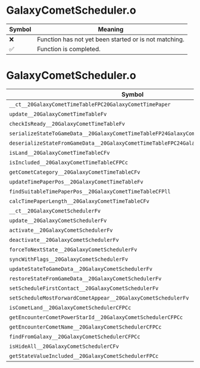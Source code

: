 # GalaxyCometScheduler.o
| Symbol | Meaning 
| ------------- | ------------- 
| :x: | Function has not yet been started or is not matching. 
| :white_check_mark: | Function is completed. 


# GalaxyCometScheduler.o
| Symbol | Decompiled? |
| ------------- | ------------- |
| `__ct__20GalaxyCometTimeTableFPC20GalaxyCometTimePaper` | :x: |
| `update__20GalaxyCometTimeTableFv` | :x: |
| `checkIsReady__20GalaxyCometTimeTableFv` | :x: |
| `serializeStateToGameData__20GalaxyCometTimeTableFP24GalaxyCometSerializeInfo` | :x: |
| `deserializeStateFromGameData__20GalaxyCometTimeTableFPC24GalaxyCometSerializeInfo` | :x: |
| `isLand__20GalaxyCometTimeTableCFv` | :x: |
| `isIncluded__20GalaxyCometTimeTableCFPCc` | :x: |
| `getCometCategory__20GalaxyCometTimeTableCFv` | :x: |
| `updateTimePaperPos__20GalaxyCometTimeTableFv` | :x: |
| `findSuitableTimePaperPos__20GalaxyCometTimeTableCFPll` | :x: |
| `calcTimePaperLength__20GalaxyCometTimeTableCFv` | :x: |
| `__ct__20GalaxyCometSchedulerFv` | :x: |
| `update__20GalaxyCometSchedulerFv` | :x: |
| `activate__20GalaxyCometSchedulerFv` | :x: |
| `deactivate__20GalaxyCometSchedulerFv` | :x: |
| `forceToNextState__20GalaxyCometSchedulerFv` | :x: |
| `syncWithFlags__20GalaxyCometSchedulerFv` | :x: |
| `updateStateToGameData__20GalaxyCometSchedulerFv` | :x: |
| `restoreStateFromGameData__20GalaxyCometSchedulerFv` | :x: |
| `setScheduleFirstContact__20GalaxyCometSchedulerFv` | :x: |
| `setScheduleMostForwardCometAppear__20GalaxyCometSchedulerFv` | :x: |
| `isCometLand__20GalaxyCometSchedulerCFPCc` | :x: |
| `getEncounterCometPowerStarId__20GalaxyCometSchedulerCFPCc` | :x: |
| `getEncounterCometName__20GalaxyCometSchedulerCFPCc` | :x: |
| `findFromGalaxy__20GalaxyCometSchedulerCFPCc` | :x: |
| `isHideAll__20GalaxyCometSchedulerCFv` | :x: |
| `getStateValueIncluded__20GalaxyCometSchedulerFPCc` | :x: |
